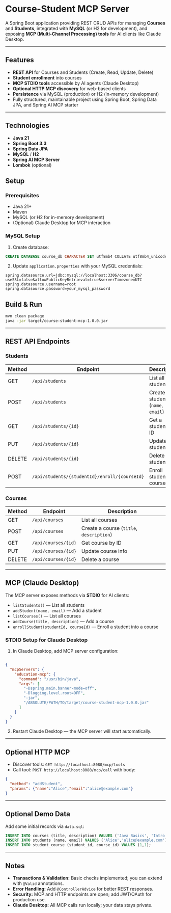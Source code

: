 # Course-Student MCP Server

A Spring Boot application providing REST CRUD APIs for managing **Courses** and **Students**, integrated with **MySQL** (or H2 for development), and exposing **MCP (Multi-Channel Processing) tools** for AI clients like Claude Desktop.

---

## Features

* **REST API** for Courses and Students (Create, Read, Update, Delete)
* **Student enrollment** into courses
* **MCP STDIO tools** accessible by AI agents (Claude Desktop)
* **Optional HTTP MCP discovery** for web-based clients
* **Persistence** via MySQL (production) or H2 (in-memory development)
* Fully structured, maintainable project using Spring Boot, Spring Data JPA, and Spring AI MCP starter

---

## Technologies

* **Java 21**
* **Spring Boot 3.3**
* **Spring Data JPA**
* **MySQL** / **H2**
* **Spring AI MCP Server**
* **Lombok** (optional)


## Setup

### Prerequisites

* Java 21+
* Maven
* MySQL (or H2 for in-memory development)
* (Optional) Claude Desktop for MCP interaction

### MySQL Setup

1. Create database:

```sql
CREATE DATABASE course_db CHARACTER SET utf8mb4 COLLATE utf8mb4_unicode_ci;
```

2. Update `application.properties` with your MySQL credentials:

```properties
spring.datasource.url=jdbc:mysql://localhost:3306/course_db?useSSL=false&allowPublicKeyRetrieval=true&serverTimezone=UTC
spring.datasource.username=root
spring.datasource.password=your_mysql_password
```


## Build & Run

```bash
mvn clean package
java -jar target/course-student-mcp-1.0.0.jar
```

---

## REST API Endpoints

### Students

| Method | Endpoint                                      | Description                        |
| ------ | --------------------------------------------- | ---------------------------------- |
| GET    | `/api/students`                               | List all students                  |
| POST   | `/api/students`                               | Create a student (`name`, `email`) |
| GET    | `/api/students/{id}`                          | Get a student by ID                |
| PUT    | `/api/students/{id}`                          | Update student info                |
| DELETE | `/api/students/{id}`                          | Delete a student                   |
| POST   | `/api/students/{studentId}/enroll/{courseId}` | Enroll student in a course         |

### Courses

| Method | Endpoint            | Description                              |
| ------ | ------------------- | ---------------------------------------- |
| GET    | `/api/courses`      | List all courses                         |
| POST   | `/api/courses`      | Create a course (`title`, `description`) |
| GET    | `/api/courses/{id}` | Get course by ID                         |
| PUT    | `/api/courses/{id}` | Update course info                       |
| DELETE | `/api/courses/{id}` | Delete a course                          |

---

## MCP (Claude Desktop)

The MCP server exposes methods via **STDIO** for AI clients:

* `listStudents()` — List all students
* `addStudent(name, email)` — Add a student
* `listCourses()` — List all courses
* `addCourse(title, description)` — Add a course
* `enrollStudent(studentId, courseId)` — Enroll a student into a course

### STDIO Setup for Claude Desktop

1. In Claude Desktop, add MCP server configuration:

```json

{
  "mcpServers": {
    "education-mcp": {
      "command": "/usr/bin/java",
      "args": [
        "-Dspring.main.banner-mode=off",
        "-Dlogging.level.root=OFF",
        "-jar",
        "/ABSOLUTE/PATH/TO/target/course-student-mcp-1.0.0.jar"
      ]
    }
  }
}
```

2. Restart Claude Desktop — the MCP server will start automatically.

---

## Optional HTTP MCP

* Discover tools: `GET http://localhost:8080/mcp/tools`
* Call tool: `POST http://localhost:8080/mcp/call` with body:

```json
{
  "method": "addStudent",
  "params": {"name":"Alice","email":"alice@example.com"}
}
```

---

## Optional Demo Data

Add some initial records via `data.sql`:

```sql
INSERT INTO courses (title, description) VALUES ('Java Basics', 'Intro to Java'), ('Spring Boot', 'REST & JPA');
INSERT INTO students (name, email) VALUES ('Alice','alice@example.com'), ('Bob','bob@example.com');
INSERT INTO student_course (student_id, course_id) VALUES (1,1);
```

---

## Notes

* **Transactions & Validation:** Basic checks implemented; you can extend with `@Valid` annotations.
* **Error Handling:** Add `@ControllerAdvice` for better REST responses.
* **Security:** MCP and HTTP endpoints are open; add JWT/OAuth for production use.
* **Claude Desktop:** All MCP calls run locally; your data stays private.
